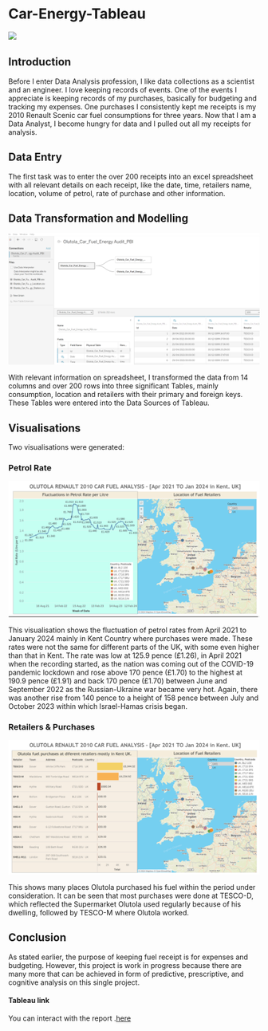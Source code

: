 # Car-Energy-Tableau

![](2010_Renault_Scenic.jpg)

## Introduction
Before I enter Data Analysis profession, I like data collections as a scientist and an engineer. I love keeping records of events.
One of the events I appreciate is keeping records of my purchases, basically for budgeting and tracking my expenses. One purchases I consistently kept me receipts is my 2010 Renault Scenic car fuel consumptions for three years. Now that I am a Data Analyst, I become hungry for data and I pulled out all my receipts for analysis.

## Data Entry
The first task was to enter the over 200 receipts into an excel spreadsheet with all relevant details on each receipt, like the date, time, retailers name, location, volume of petrol, rate of purchase and other information.

## Data Transformation and Modelling

![](Olutoal_car_energy_T1.png)

With relevant information on spreadsheet, I transformed the data from 14 columns and over 200 rows into three significant Tables, mainly consumption, location and retailers with their primary and foreign keys. These Tables were entered into the Data Sources of Tableau.

## Visualisations
Two visualisations were generated:

### Petrol Rate

![](Olutoal_car_energy_T2.png)

This visualisation shows the fluctuation of petrol rates from April 2021 to January 2024 mainly in Kent Country where purchases were made. These rates were not the same for different parts of the UK, with some even higher than that in Kent.
The rate was low at 125.9 pence (£1.26), in April 2021 when the recording started, as the nation was coming out of the COVID-19 pandemic lockdown and rose above 170 pence (£1.70) to the highest at 190.9 pence (£1.91) and back 170 pence (£1.70) between June and September 2022 as the Russian-Ukraine war became very hot.
Again, there was another rise from 140 pence to a height of 158 pence between July and October 2023 within which Israel-Hamas crisis began.

### Retailers & Purchases

![](Olutoal_car_energy_T3.png)

This shows many places Olutola purchased his fuel within the period under consideration.
It can be seen that most purchases were done at TESCO-D, which reflected the Supermarket Olutola used regularly because of his dwelling, followed by TESCO-M where Olutola worked.

## Conclusion
As stated earlier, the purpose of keeping fuel receipt is for expenses and budgeting.
However, this project is work in progress because there are many more that can be achieved in form of predictive, prescriptive, and cognitive analysis on this single project.

#### Tableau link
You can interact with the report .[here](https://public.tableau.com/app/profile/olutola.fakehinde/viz/OlutolaCarEnergyAnalysis_06022024/Dashboard1?publish=yes)



